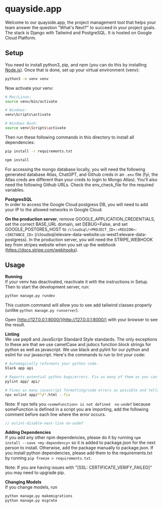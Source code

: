 # quayside.app

Welcome to our quayside.app, the project management tool that helps your team answer the question "What's Next?" to succeed in your project goals. The stack is Django with Tailwind and PostgreSQL. It is hosted on Google Cloud Platform.

## Setup

You need to install python3, pip, and npm (you can do this by installing [Node.js](https://nodejs.org/en/download)). Once that is done, set up your virtual environment (venv):

```bash
python3 -m venv venv
```

Now activate your venv:

```bash
# Mac/Linux:
source venv/bin/activate

# Windows:
venv\Scripts\activate

# Windows Bash:
source venv\Scripts\activate
```

Then run these following commands in this directory to install all dependencies:

```bash
pip install -r requirements.txt
```

```bash
npm install
```

For accessing the mongo database locally, you will need the following generated database Atlas, ChatGPT, and Github creds in an `.env` file (fyi, the Atlas creds are different than your creds to login to Mongo Atlas). You'll also need the following Github URLs. Check the env\_check\_file for the required variables.

**PostgresSQL** <br>
In order to access the Google Cloud postgress DB, you will need to add your IP to the allowed networks in Google Cloud.

**On the production server**, remove GOOGLE_APPLICATION_CREDENTIALS, set the correct BASE_URL domain, set DEBUG=False, and set GOOGLE_POSTGRES_HOST to `/cloudsql/<PROJECT_ID>:<REGION>:<INSTANCE_ID>` (/cloudsql/elevare-data-website:us-west1:elevare-data-postgress). In the production server, you will need the STRIPE_WEBHOOK key from stripes website when you set up the webhook (https://docs.stripe.com/webhooks).



## Usage

**Running** <br>
If your venv has deactivated, reactivate it with the instructions in Setup.
Then to start the development server, run:

```bash
python manage.py rundev
```

This custom command will allow you to see add tailwind classes properly (unlike `python manage.py runserver`).

Open [http://127.0.0.1:8000/](http://127.0.0.1:8000/) with your browser to see the result.

**Linting** <br>
We use pep8 and JavaScript Standard Style standards. The only exceptions to these are that we use camelCase and jsdocs function block strings for python as well as javascript. We use black and pylint for our python and eslint for our javascript. Here's the commands to run to lint your code:

```bash
# Automagically reformats your python code.
black app api

# Reports potential python bugs/errors. Fix as many of them as you can (get a score of 8.+).
pylint app/ api/

# Fixes as many javascript formatting/code errors as possible and tells you which ones you heed to fix yourself.
npx eslint app/**/*.html --fix
```

Note: If npx tells you `<someFunction> is not defined  no-undef` because someFunction is defined in a script you are importing, add the following comment before each line where the error occurs.
```js
// eslint-disable-next-line no-undef
```

**Adding Dependencies** <br>
If you add any other npm dependencies, please do it by running `npm install --save <my-dependency>` so it is added to package.json for the next person to install. Otherwise, add the package manually to package.json. If you install python dependencies, please add them to the requirements.txt by running `pip freeze > requirements.txt`.

Note: If you are having issues with "[SSL: CERTIFICATE_VERIFY_FAILED]" you may need to upgrade pip.

**Changing Models** <br>
If you change models, run

```bash
python manage.py makemigrations
python manage.py migrate
```
